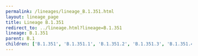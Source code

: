 ```yaml
---
permalink: /lineages/lineage_B.1.351.html
layout: lineage_page
title: Lineage B.1.351
redirect_to: ../lineage.html?lineage=B.1.351
lineage: B.1.351
parent: B.1
children: ['B.1.351', 'B.1.351.1', 'B.1.351.2', 'B.1.351.3', 'B.1.351.4']
---
```

